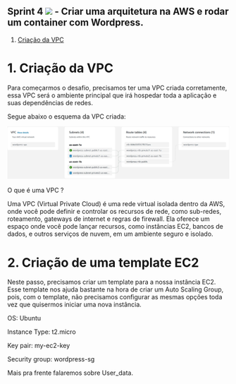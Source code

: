 ## Sprint 4 <img src="https://logospng.org/download/uol/logo-uol-icon-256.png" width="20"/> - Criar uma arquitetura na AWS e rodar um container com Wordpress.

1. [Criação da VPC](#VPC)



# 1. Criação da VPC

<p>
  Para começarmos o desafio, precisamos ter uma VPC criada corretamente, essa VPC será o ambiente principal que irá hospedar toda a aplicação e suas dependências de redes.

  Segue abaixo o esquema da VPC criada:
  
  ![Imagem](https://github.com/Rodrigolppz/Compass.Uol-Repo/blob/main/Sprint-4/imagens/VPC.jpg)

  O que é uma VPC ?
  
  Uma VPC (Virtual Private Cloud) é uma rede virtual isolada dentro da AWS, onde você pode definir e controlar os recursos de rede, como sub-redes, roteamento, gateways de internet e regras de firewall. Ela oferece um espaço onde você pode lançar recursos, como instâncias EC2, bancos de dados, e outros serviços de nuvem, em um ambiente seguro e isolado.
  
  
</p>



# 2. Criação de uma template EC2

Neste passo, precisamos criar um template para a nossa instância EC2. Esse template nos ajuda bastante na hora de criar um Auto Scaling Group, pois, com o template, não precisamos configurar as mesmas opções toda vez que quisermos iniciar uma nova instância.

OS: Ubuntu

Instance Type: t2.micro

Key pair: my-ec2-key

Security group: wordpress-sg

Mais pra frente falaremos sobre User_data.

